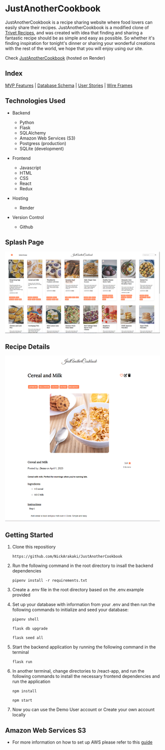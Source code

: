 # JustAnotherCookbook

JustAnotherCookbook is a recipe sharing website where food lovers can easily share their recipes.  JustAnotherCookbook is a modified clone of [Trivet Recipes](https://trivet.recipes/), and was created with idea that finding and sharing a fantastic recipe should be as simple and easy as possible. So whether it's finding inspiration for tonight's dinner or sharing your wonderful creations with the rest of the world, we hope that you will enjoy using our site.

Check [JustAnotherCookbook](https://justanothercookbook.onrender.com) (hosted on Render)

## Index
[MVP Features](https://github.com/NickArakaki/JustAnotherCookbook/wiki/Features) | [Database Schema](https://github.com/NickArakaki/JustAnotherCookbook/wiki/Database-Schema) | [User Stories](https://github.com/NickArakaki/JustAnotherCookbook/wiki/User-Stories) | [Wire Frames](https://github.com/NickArakaki/JustAnotherCookbook/wiki/Wireframes)

## Technologies Used
* Backend
    * Python
    * Flask
    * SQLAlchemy
    * Amazon Web Services (S3)
    * Postgress (production)
    * SQLite (development)

* Frontend
    * Javascript
    * HTML
    * CSS
    * React
    * Redux

* Hosting
    * Render

* Version Control
    * Github

## Splash Page
![splash page](./dev_docs/readme_images/splashpage.png)

## Recipe Details
![recipe details](./dev_docs/readme_images/recipedetails.png)


## Getting Started
1. Clone this repositiory
    ```
    https://github.com/NickArakaki/JustAnotherCookbook
    ```

2. Run the following command in the root directory to insall the backend dependencies
    ```
    pipenv install -r requirements.txt
    ```

3. Create a .env file in the root directory based on the .env.example provided

4. Set up your database with information from your .env and then run the following commands to initialize and seed your database:
    ```
    pipenv shell
    ```
    ```
    flask db upgrade
    ```
    ```
    flask seed all
    ```

5. Start the backend application by running the following command in the terminal
    ```
    flask run
    ```

6. In another terminal, change directories to /react-app, and run the following commands to install the necessary frontend dependencies and run the application
    ```
    npm install
    ```
    ```
    npm start
    ```

7. Now you can use the Demo User account or Create your own account locally


## Amazon Web Services S3
* For more information on how to set up AWS please refer to this [guide](https://github.com/jdrichardsappacad/aws-s3-pern-demo)
